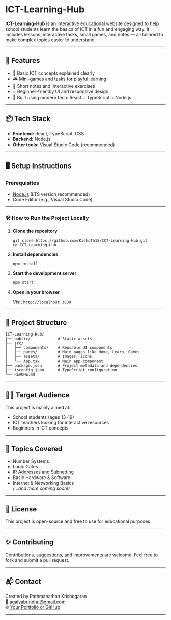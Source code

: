 
# ICT-Learning-Hub

**ICT-Learning-Hub** is an interactive educational website designed to help school students learn the basics of ICT in a fun and engaging way. It includes lessons, interactive tasks, small games, and notes — all tailored to make complex topics easier to understand.

---

## 🚀 Features

- 🧠 Basic ICT concepts explained clearly
- 🎮 Mini-games and tasks for playful learning
- 📝 Short notes and interactive exercises
- 💡 Beginner-friendly UI and responsive design
- 🔧 Built using modern tech: React + TypeScript + Node.js

---

## 📦 Tech Stack

- **Frontend:** React, TypeScript, CSS
- **Backend:** Node.js
- **Other tools:** Visual Studio Code (recommended)

---

## 🖥️ Setup Instructions

### Prerequisites

- [Node.js](https://nodejs.org/) (LTS version recommended)
- Code Editor (e.g., Visual Studio Code)

---

### 🛠️ How to Run the Project Locally

1. **Clone the repository**

   ```
   git clone https://github.com/KishoTh18/ICT-Learning-Hub.git
   cd ICT-Learning-Hub
   ```

2. **Install dependencies**

   ```
   npm install
   ```

3. **Start the development server**

   ```
   npm start
   ```

4. **Open in your browser**

   Visit `http://localhost:3000`

---

## 📁 Project Structure

```
ICT-Learning-Hub/
├── public/            # Static assets
├── src/
│   ├── components/    # Reusable UI components
│   ├── pages/         # Main pages like Home, Learn, Games
│   ├── assets/        # Images, icons
│   └── App.tsx        # Main app component
├── package.json       # Project metadata and dependencies
├── tsconfig.json      # TypeScript configuration
└── README.md
```

---

## 🙋‍♀️ Target Audience

This project is mainly aimed at:

- School students (ages 13–19)
- ICT teachers looking for interactive resources
- Beginners in ICT concepts

---

## 📌 Topics Covered

- Number Systems  
- Logic Gates  
- IP Addresses and Subnetting  
- Basic Hardware & Software  
- Internet & Networking Basics  
*(...and more coming soon!)*

---

## 📃 License

This project is open-source and free to use for educational purposes.

---

## ✨ Contributing

Contributions, suggestions, and improvements are welcome! Feel free to fork and submit a pull request.

---

## 📬 Contact

Created by Pathmanathan Krishogaran  
📧 agalyabrindhu@gmail.com  
🌐 [Your Portfolio or GitHub](https://github.com/KishoTh18)

---
